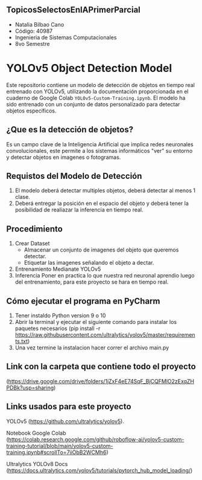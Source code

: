 ## TopicosSelectosEnIAPrimerParcial

- Natalia Bilbao Cano
- Código: 40987
- Ingenieria de Sistemas Computacionales
- 8vo Semestre

# YOLOv5 Object Detection Model

Este repositorio contiene un modelo de detección de objetos en tiempo real entrenado con YOLOv5, utilizando la documentación proporcionada en el cuaderno de Google Colab `YOLOv5-Custom-Training.ipynb`. El modelo ha sido entrenado con un conjunto de datos personalizado para detectar objetos específicos.

## ¿Que es la detección de objetos?

Es un campo clave de la Inteligencia Artificial que implica redes neuronales convolucionales, este permite a los sistemas informáticos "ver" su entorno y detectar objetos en imagenes  o fotogramas.

## Requistos del Modelo de Detección 

1. El modelo deberá detectar multiples objetos, deberá detectar al menos 1 clase.
2. Deberá entregar la posición en el espacio del objeto y deberá tener la posibilidad de realiazar la inferencia en tiempo real.

## Procedimiento

1. Crear Dataset
   - Almacenar un conjunto de imagenes del objeto que queremos detectar.
   - Etiquetar las imagenes señalando el objeto a dectar.
2. Entrenamiento
   Medianate YOLOv5
3. Inferencia
   Poner en practica lo que nuestra red neuronal aprendio luego del entrenamiento, para este proyecto se hara en tiempo real.

## Cómo ejecutar el programa en PyCharm

1. Tener instaldo Python version 9 o 10
2. Abrir la terminal y ejecutar el siguiente comando para instalar los paquetes necesarios (pip install -r https://raw.githubusercontent.com/ultralytics/yolov5/master/requirements.txt)
3. Una vez termine la instalacion hacer correr el archivo main.py

## Link con la carpeta que contiene todo el proyecto

(https://drive.google.com/drive/folders/1jZxF4eE74SqF_BjCQFMlO2zExqZHPDBk?usp=sharing)

## Links usados para este proyecto

YOLOv5 (https://github.com/ultralytics/yolov5). 

Notebook Google Colab (https://colab.research.google.com/github/roboflow-ai/yolov5-custom-training-tutorial/blob/main/yolov5-custom-training.ipynb#scrollTo=7iiObB2WCMh6)

Ultralytics YOLOv8 Docs (https://docs.ultralytics.com/yolov5/tutorials/pytorch_hub_model_loading/)


